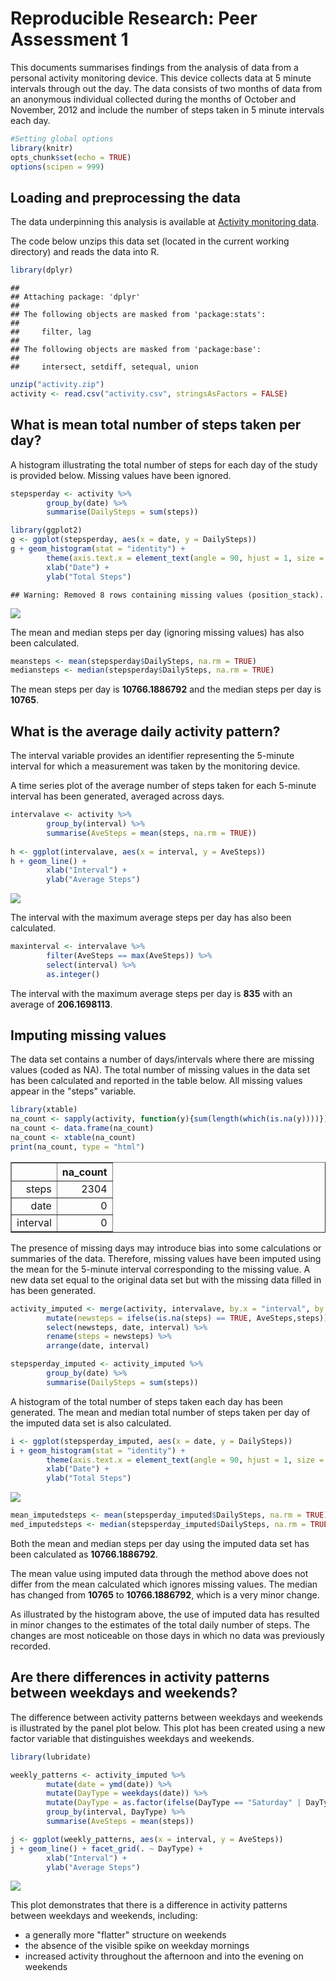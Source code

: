 # Reproducible Research: Peer Assessment 1

This documents summarises findings from the analysis of  data from a personal activity monitoring device. This device collects data at 5 minute intervals through out the day. The data consists of two months of data from an anonymous individual collected during the months of October and November, 2012 and include the number of steps taken in 5 minute intervals each day.


```r
#Setting global options
library(knitr)
opts_chunk$set(echo = TRUE)
options(scipen = 999)
```

## Loading and preprocessing the data

The data underpinning this analysis is available at [Activity monitoring data](https://d396qusza40orc.cloudfront.net/repdata%2Fdata%2Factivity.zip).

The code below unzips this data set (located in the current working directory) and reads the data into R.


```r
library(dplyr)
```

```
## 
## Attaching package: 'dplyr'
## 
## The following objects are masked from 'package:stats':
## 
##     filter, lag
## 
## The following objects are masked from 'package:base':
## 
##     intersect, setdiff, setequal, union
```

```r
unzip("activity.zip")
activity <- read.csv("activity.csv", stringsAsFactors = FALSE)
```

## What is mean total number of steps taken per day?

A histogram illustrating the total number of steps for each day of the study is provided below. Missing values have been ignored.


```r
stepsperday <- activity %>%
        group_by(date) %>%
        summarise(DailySteps = sum(steps))

library(ggplot2)        
g <- ggplot(stepsperday, aes(x = date, y = DailySteps))
g + geom_histogram(stat = "identity") +
        theme(axis.text.x = element_text(angle = 90, hjust = 1, size = 6))+
        xlab("Date") +
        ylab("Total Steps")
```

```
## Warning: Removed 8 rows containing missing values (position_stack).
```

![](PA1_template_files/figure-html/steps_per_day-1.png) 

The mean and median steps per day (ignoring missing values) has also been calculated.


```r
meansteps <- mean(stepsperday$DailySteps, na.rm = TRUE)
mediansteps <- median(stepsperday$DailySteps, na.rm = TRUE)
```

The mean steps per day is **10766.1886792** and the median steps per day is **10765**.

## What is the average daily activity pattern?

The interval variable provides an identifier representing the 5-minute interval for which a measurement was taken by the monitoring device.

A time series plot of the average number of steps taken for each 5-minute interval has been generated, averaged across days.


```r
intervalave <- activity %>%
        group_by(interval) %>%
        summarise(AveSteps = mean(steps, na.rm = TRUE))
        
h <- ggplot(intervalave, aes(x = interval, y = AveSteps))
h + geom_line() +
        xlab("Interval") +
        ylab("Average Steps")
```

![](PA1_template_files/figure-html/interval_average-1.png) 

The interval with the maximum average steps per day has also been calculated.


```r
maxinterval <- intervalave %>%
        filter(AveSteps == max(AveSteps)) %>%
        select(interval) %>%
        as.integer()
```

The interval with the maximum average steps per day is **835** with an average of **206.1698113**.

## Imputing missing values

The data set contains a number of days/intervals where there are missing values (coded as NA). The total number of missing values in the data set has been calculated and reported in the table below. All missing values appear in the "steps" variable.


```r
library(xtable)
na_count <- sapply(activity, function(y){sum(length(which(is.na(y))))})
na_count <- data.frame(na_count)
na_count <- xtable(na_count)
print(na_count, type = "html")
```

<!-- html table generated in R 3.2.1 by xtable 1.7-4 package -->
<!-- Thu Sep 17 12:29:38 2015 -->
<table border=1>
<tr> <th>  </th> <th> na_count </th>  </tr>
  <tr> <td align="right"> steps </td> <td align="right"> 2304 </td> </tr>
  <tr> <td align="right"> date </td> <td align="right">   0 </td> </tr>
  <tr> <td align="right"> interval </td> <td align="right">   0 </td> </tr>
   </table>

The presence of missing days may introduce bias into some calculations or summaries of the data. Therefore, missing values have been imputed using the mean for the 5-minute interval corresponding to the missing value. A new data set equal to the original data set but with the missing data filled in has been generated.


```r
activity_imputed <- merge(activity, intervalave, by.x = "interval", by.y = "interval", all.x = TRUE) %>%
        mutate(newsteps = ifelse(is.na(steps) == TRUE, AveSteps,steps)) %>%
        select(newsteps, date, interval) %>%
        rename(steps = newsteps) %>%
        arrange(date, interval)

stepsperday_imputed <- activity_imputed %>%
        group_by(date) %>%
        summarise(DailySteps = sum(steps))
```

A histogram of the total number of steps taken each day has been generated. The mean and median total number of steps taken per day of the imputed data set is also calculated.


```r
i <- ggplot(stepsperday_imputed, aes(x = date, y = DailySteps))
i + geom_histogram(stat = "identity") +
        theme(axis.text.x = element_text(angle = 90, hjust = 1, size = 6))+
        xlab("Date") +
        ylab("Total Steps")
```

![](PA1_template_files/figure-html/imputed_steps-1.png) 

```r
mean_imputedsteps <- mean(stepsperday_imputed$DailySteps, na.rm = TRUE)
med_imputedsteps <- median(stepsperday_imputed$DailySteps, na.rm = TRUE)
```

Both the mean and median steps per day using the imputed data set has been calculated as **10766.1886792**.

The mean value using imputed data through the method above does not differ from the mean calculated which ignores missing values. The median has changed from **10765** to **10766.1886792**, which is a very minor change.  

As illustrated by the histogram above, the use of imputed data has resulted in minor changes to the estimates of the total daily number of steps. The changes are most noticeable on those days in which no data was previously recorded.  

## Are there differences in activity patterns between weekdays and weekends?

The difference between activity patterns between weekdays and weekends is illustrated by the panel plot below. This plot has been created using a new factor variable that distinguishes weekdays and weekends.


```r
library(lubridate)

weekly_patterns <- activity_imputed %>%
        mutate(date = ymd(date)) %>%
        mutate(DayType = weekdays(date)) %>%
        mutate(DayType = as.factor(ifelse(DayType == "Saturday" | DayType == "Sunday", "Weekend", "Weekday"))) %>%
        group_by(interval, DayType) %>%
        summarise(AveSteps = mean(steps))

j <- ggplot(weekly_patterns, aes(x = interval, y = AveSteps))
j + geom_line() + facet_grid(. ~ DayType) +
        xlab("Interval") +
        ylab("Average Steps")
```

![](PA1_template_files/figure-html/weekly_patterns-1.png) 

This plot demonstrates that there is a difference in activity patterns between weekdays and weekends, including:

* a generally more "flatter" structure on weekends
* the absence of the visible spike on weekday mornings
* increased activity throughout the afternoon and into the evening on weekends
